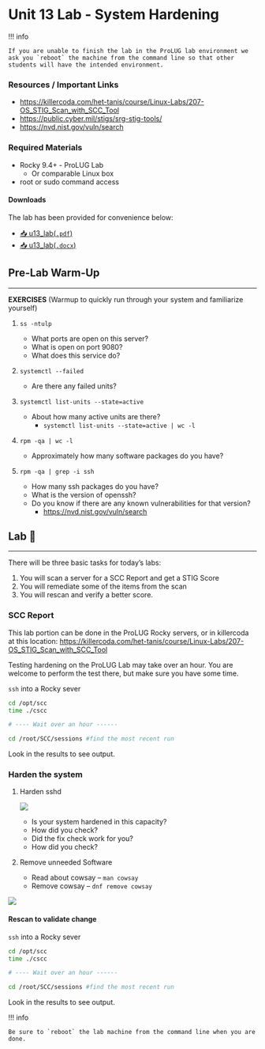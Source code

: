 # Unit 13 Lab - System Hardening

!!! info

    If you are unable to finish the lab in the ProLUG lab environment we ask you `reboot` the machine from the command line so that other students will have the intended environment.

### Resources / Important Links

- <https://killercoda.com/het-tanis/course/Linux-Labs/207-OS_STIG_Scan_with_SCC_Tool>
- <https://public.cyber.mil/stigs/srg-stig-tools/>
- <https://nvd.nist.gov/vuln/search>

### Required Materials

- Rocky 9.4+ - ProLUG Lab
  - Or comparable Linux box
- root or sudo command access

#### Downloads

The lab has been provided for convenience below:

- <a href="../../assets/lac/downloads/u13/u13_lab.pdf" target="_blank" download>📥 u13_lab(`.pdf`)</a>
- <a href="../../assets/lac/downloads/u13/u13_lab.docx" target="_blank" download>📥 u13_lab(`.docx`)</a>

## Pre-Lab Warm-Up

---

**EXERCISES** (Warmup to quickly run through your system and familiarize yourself)

1. `ss -ntulp`

   - What ports are open on this server?
   - What is open on port 9080?
   - What does this service do?

2. `systemctl --failed`

   - Are there any failed units?

3. `systemctl list-units --state=active`

   - About how many active units are there?
     - `systemctl list-units --state=active | wc -l`

4. `rpm -qa | wc -l`

   - Approximately how many software packages do you have?

5. `rpm -qa | grep -i ssh`

   - How many ssh packages do you have?
   - What is the version of openssh?
   - Do you know if there are any known vulnerabilities for that version?
     - <https://nvd.nist.gov/vuln/search>

## Lab 🧪

---

There will be three basic tasks for today’s labs:

1.  You will scan a server for a SCC Report and get a STIG Score
2.  You will remediate some of the items from the scan
3.  You will rescan and verify a better score.

### SCC Report

This lab portion can be done in the ProLUG Rocky servers, or in killercoda at this location:
<https://killercoda.com/het-tanis/course/Linux-Labs/207-OS_STIG_Scan_with_SCC_Tool>

Testing hardening on the ProLUG Lab may take over an hour. You are welcome to perform the
test there, but make sure you have some time.

`ssh` into a Rocky sever

```bash
cd /opt/scc
time ./cscc

# ---- Wait over an hour ------

cd /root/SCC/sessions #find the most recent run
```

Look in the results to see output.

### Harden the system

1. Harden sshd

   <img src="../../assets/lac/downloads/u13/image2.jpeg"></img>

   - Is your system hardened in this capacity?
   - How did you check?
   - Did the fix check work for you?
   - How did you check?

2. Remove unneeded Software

   - Read about cowsay – `man cowsay`
   - Remove cowsay – `dnf remove cowsay`

<img src="../../assets/lac/downloads/u13/image3.png"></img>

#### Rescan to validate change

`ssh` into a Rocky sever

```bash
cd /opt/scc
time ./cscc

# ---- Wait over an hour ------

cd /root/SCC/sessions #find the most recent run
```

Look in the results to see output.

!!! info

    Be sure to `reboot` the lab machine from the command line when you are done.
